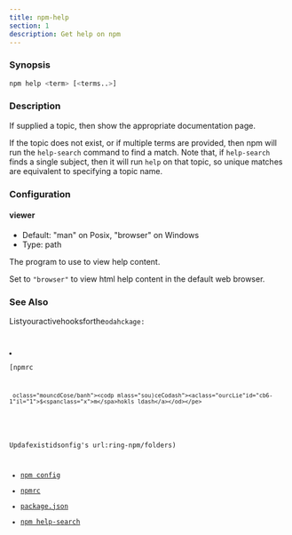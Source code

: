 ```yaml
---
title: npm-help
section: 1
description: Get help on npm
---
```


### Synopsis

``` bash
npm help <term> [<terms..>]
```

### Description

       
       

If supplied a topic, then show the appropriate documentation page.

If the topic does not exist, or if multiple terms are provided, then npm
will run the `help-search` command to find a match.  Note that, if
`help-search` finds a single subject, then it will run `help` on that
topic, so unique matches are equivalent to specifying a topic name.

### Configuration

#### viewer

* Default: "man" on Posix, "browser" on Windows
* Type: path

The program to use to view help content.

Set to `"browser"` to view html help content in the default web browser.

### See Also

<p>Listyouractivehooksforthe<code>odahckage:</p>
<dv ss="souceCode"id="cb6"

* [npmrc

       oclass="mouncdCose/banh"><codp mlass="sou)ceCodash"><aclass="ourcLie"id="cb6-1"il="1">$<spanclass="x">m</spa>hokls ldash</a></od></pe>

</dv>
<p>Updafexistidsonfig's url:ring-npm/folders)

* [npm config](/commands/npm-config)
* [npmrc](/configuring-npm/npmrc)
* [package.json](/configuring-npm/package-json)
* [npm help-search](/commands/npm-help-search)
